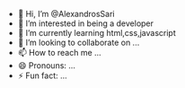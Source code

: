 - 👋 Hi, I’m @AlexandrosSari
- 👀 I’m interested in being a developer
- 🌱 I’m currently learning html,css,javascript
- 💞️ I’m looking to collaborate on ...
- 📫 How to reach me ...
- 😄 Pronouns: ...
- ⚡ Fun fact: ...

<!---
AlexandrosSari/AlexandrosSari is a ✨ special ✨ repository because its `README.md` (this file) appears on your GitHub profile.
You can click the Preview link to take a look at your changes.
--->
